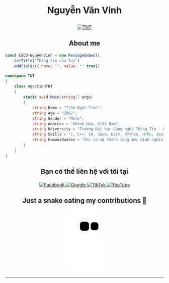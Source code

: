 # <p align="center">Nguyễn Văn Vinh</p>

<p align="center">
	<a href="">
	<img src="https://1.bp.blogspot.com/-hN0NCoAmEDY/X8z1OcRjXmI/AAAAAAAAlc0/hHqbHzqOPhIABiVomzpYacPeEufV816QQCNcBGAsYHQ/w350-h265-p-k-no-nu/hinh-nen-may-cuc-dep.jpg" width = "200" alt="TNT">
	</a>
</p>

<h2 align="center">About me</h2>

```js
const CSCD-NguyenVinh = new MessageEmbed()
   .setTitle("Thông tin của Tui")
   .addFields({ name: "", value: "" true})
```

```C#
namespace TNT
{
    class ngoctienTNT
    {
        static void Main(string[] args)
        {
            string Name = "Trần Ngọc Tiến";
            string Age = "2002";
            string Gender = "Male";
            string Address = "Khánh Hòa, Việt Nam";
            string University = "Trường Đại học Công nghệ Thông Tin - UIT";
            string Skills = "C, C++, C#, Java, Dart, Python, HTML, JavaScript";
            string FamousQuotes = "Chỉ có sự thành công mới định nghĩa mày là ai!";
        }
    }
}
```
## <p align="center">Bạn có thể liên hệ với tôi tại</p>

<p align="center">
  <a href="https://www.facebook.com/BlackCat.2k3">
    <img src="https://www.vectorlogo.zone/logos/facebook/facebook-official.svg" alt="Facebook" height="30" width="30">
  </a>

  <a href="mailto:vinhdocle2k3@gmail.com">
    <img src="https://www.vectorlogo.zone/logos/google/google-icon.svg" alt="Google" height="30" width="30">
  </a>
  
  <a href="https://www.tiktok.com/@blackcat_2k3/">
    <img src="https://raw.githubusercontent.com/gilbarbara/logos/master/logos/tiktok-icon.svg" alt="TikTok" height="30" width="30">
  </a>
  
  <a href="https://www.youtube.com/">
    <img src="https://www.vectorlogo.zone/logos/youtube/youtube-icon.svg" alt="YouTube" height="30" width="30">
  </a>
</p>


## <p align="center">Just a snake eating my contributions 🐍</p>
<p align='center'>
<img src="https://github.com/ngoctienTNT/ngoctienTNT/blob/output/github-contribution-grid-snake.svg">
</p>

<hr>
<br>

##
